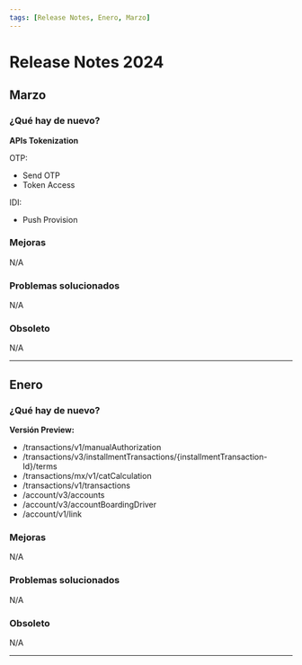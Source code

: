 ```yaml
---
tags: [Release Notes, Enero, Marzo]
---
```


# Release Notes 2024

## Marzo

### ¿Qué hay de nuevo?

**APIs Tokenization**


OTP:
- Send OTP
- Token Access

IDI:
- Push Provision

### Mejoras

N/A

### Problemas solucionados

N/A

### Obsoleto

N/A

---

## Enero

### ¿Qué hay de nuevo?

**Versión Preview:**
- /transactions/v1/manualAuthorization
- /transactions/v3/installmentTransactions/{installmentTransaction-Id}/terms
- /transactions/mx/v1/catCalculation
- /transactions/v1/transactions
- /account/v3/accounts
- /account/v3/accountBoardingDriver
- /account/v1/link

### Mejoras

N/A

### Problemas solucionados

N/A

### Obsoleto

N/A

---
